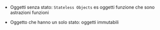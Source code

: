 - Oggetti senza stato: `Stateless Objects`
es oggetti funzione che sono astrazioni funzioni

- Oggetto che hanno un solo stato: oggetti immutabili


